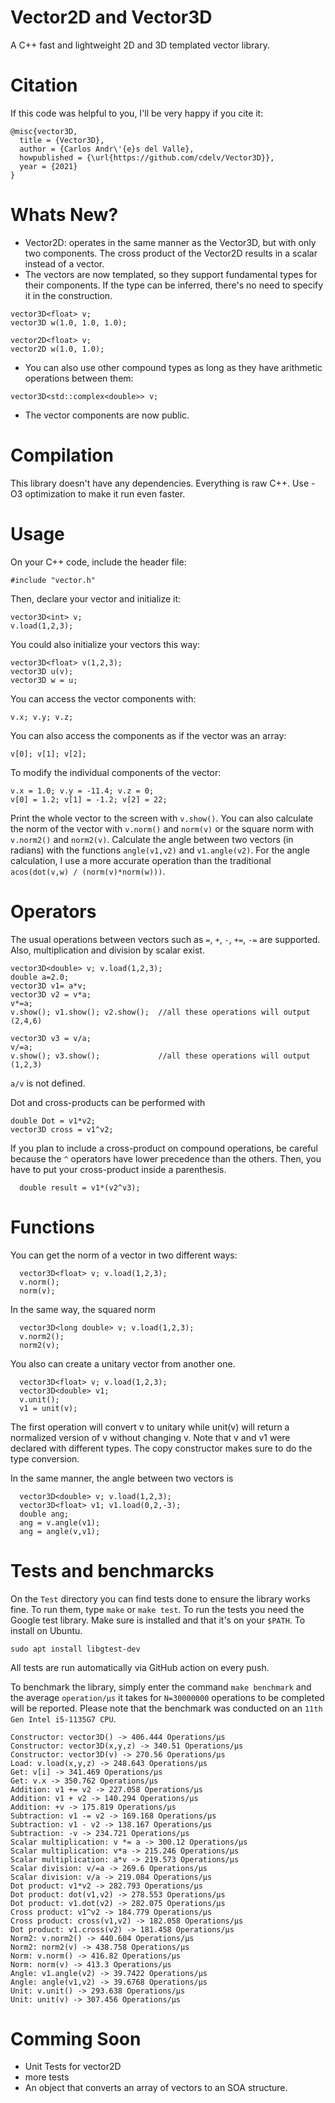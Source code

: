 # Vector2D and Vector3D

A C++ fast and lightweight 2D and 3D templated vector library.

# Citation

If this code was helpful to you, I'll be very happy if you cite it:
```
@misc{vector3D,
  title = {Vector3D},
  author = {Carlos Andr\'{e}s del Valle},
  howpublished = {\url{https://github.com/cdelv/Vector3D}},
  year = {2021}
}
```

# Whats New?
* Vector2D: operates in the same manner as the Vector3D, but with only two components. The cross product of the Vector2D results in a scalar instead of a vector. 
* The vectors are now templated, so they support fundamental types for their components. If the type can be inferred, there's no need to specify it in the construction. 

```
vector3D<float> v;
vector3D w(1.0, 1.0, 1.0);

vector2D<float> v;
vector2D w(1.0, 1.0);
```
* You can also use other compound types as long as they have arithmetic operations between them:
```
vector3D<std::complex<double>> v;
```

* The vector components are now public.

# Compilation

This library doesn't have any dependencies. Everything is raw C++. Use -O3 optimization to make it run even faster. 

# Usage
On your C++ code, include the header file:
```
#include "vector.h"
```

Then, declare your vector and initialize it:
```
vector3D<int> v;
v.load(1,2,3);
```
You could also initialize your vectors this way:
```
vector3D<float> v(1,2,3);
vector3D u(v);
vector3D w = u;
```
You can access the vector components with:
```
v.x; v.y; v.z;
```
You can also access the components as if the vector was an array:
```
v[0]; v[1]; v[2];
```
To modify the individual components of the vector:
```
v.x = 1.0; v.y = -11.4; v.z = 0;
v[0] = 1.2; v[1] = -1.2; v[2] = 22;
```

Print the whole vector to the screen with `v.show()`. You can also calculate the norm of the vector with `v.norm()` and `norm(v)` or the square norm with `v.norm2()` and `norm2(v)`. Calculate the angle between two vectors (in radians) with the functions `angle(v1,v2)` and `v1.angle(v2)`. For the angle calculation, I use a more accurate operation than the traditional `acos(dot(v,w) / (norm(v)*norm(w)))`. 

# Operators

The usual operations between vectors such as `=`, `+`, `-`, `+=`, `-=` are supported. Also, multiplication and division by scalar exist.
```
vector3D<double> v; v.load(1,2,3);
double a=2.0;
vector3D v1= a*v; 
vector3D v2 = v*a; 
v*=a;                                  
v.show(); v1.show(); v2.show();  //all these operations will output (2,4,6)
  
vector3D v3 = v/a; 
v/=a;                                  
v.show(); v3.show();             //all these operations will output (1,2,3)
```

`a/v` is not defined. 

Dot and cross-products can be performed with
```
double Dot = v1*v2;
vector3D cross = v1^v2;
```
If you plan to include a cross-product on compound operations,  be careful because the `^` operators have lower precedence than the others. Then, you have to put your cross-product inside a parenthesis.
```
  double result = v1*(v2^v3);
```

# Functions

You can get the norm of a vector in two different ways:
```
  vector3D<float> v; v.load(1,2,3);
  v.norm();
  norm(v);
```

In the same way, the squared norm
```
  vector3D<long double> v; v.load(1,2,3);
  v.norm2();
  norm2(v);
```
You also can create a unitary vector from another one.
```
  vector3D<float> v; v.load(1,2,3);
  vector3D<double> v1;
  v.unit();
  v1 = unit(v);
```

The first operation will convert v to unitary while unit(v) will return a normalized version of v without changing v. Note that v and v1 were declared with different types. The copy constructor makes sure to do the type conversion.

In the same manner, the angle between two vectors is
```
  vector3D<double> v; v.load(1,2,3);
  vector3D<float> v1; v1.load(0,2,-3);
  double ang;
  ang = v.angle(v1);
  ang = angle(v,v1);
```

# Tests and benchmarcks

On the `Test` directory you can find tests done to ensure the library works fine. To run them, type `make` or `make test`. To run the tests you need the Google test library. Make sure is installed and that it's on your `$PATH`. To install on Ubuntu.
```
sudo apt install libgtest-dev
```
All tests are run automatically via GitHub action on every push. 

To benchmark the library, simply enter the command `make benchmark` and the average `operation/μs` it takes for `N=30000000` operations to be completed will be reported. Please note that the benchmark was conducted on an `11th Gen Intel i5-1135G7 CPU`.

```
Constructor: vector3D() -> 406.444 Operations/μs
Constructor: vector3D(x,y,z) -> 340.51 Operations/μs
Constructor: vector3D(v) -> 270.56 Operations/μs
Load: v.load(x,y,z) -> 248.643 Operations/μs
Get: v[i] -> 341.469 Operations/μs
Get: v.x -> 350.762 Operations/μs
Addition: v1 += v2 -> 227.058 Operations/μs
Addition: v1 + v2 -> 140.294 Operations/μs
Addition: +v -> 175.819 Operations/μs
Subtraction: v1 -= v2 -> 169.168 Operations/μs
Subtraction: v1 - v2 -> 138.167 Operations/μs
Subtraction: -v -> 234.721 Operations/μs
Scalar multiplication: v *= a -> 300.12 Operations/μs
Scalar multiplication: v*a -> 215.246 Operations/μs
Scalar multiplication: a*v -> 219.573 Operations/μs
Scalar division: v/=a -> 269.6 Operations/μs
Scalar division: v/a -> 219.084 Operations/μs
Dot product: v1*v2 -> 282.793 Operations/μs
Dot product: dot(v1,v2) -> 278.553 Operations/μs
Dot product: v1.dot(v2) -> 282.075 Operations/μs
Cross product: v1^v2 -> 184.779 Operations/μs
Cross product: cross(v1,v2) -> 182.058 Operations/μs
Dot product: v1.cross(v2) -> 181.458 Operations/μs
Norm2: v.norm2() -> 440.604 Operations/μs
Norm2: norm2(v) -> 438.758 Operations/μs
Norm: v.norm() -> 416.82 Operations/μs
Norm: norm(v) -> 413.3 Operations/μs
Angle: v1.angle(v2) -> 39.7422 Operations/μs
Angle: angle(v1,v2) -> 39.6768 Operations/μs
Unit: v.unit() -> 293.638 Operations/μs
Unit: unit(v) -> 307.456 Operations/μs
```

# Comming Soon

- Unit Tests for vector2D
- more tests 
- An object that converts an array of vectors to an SOA structure.
